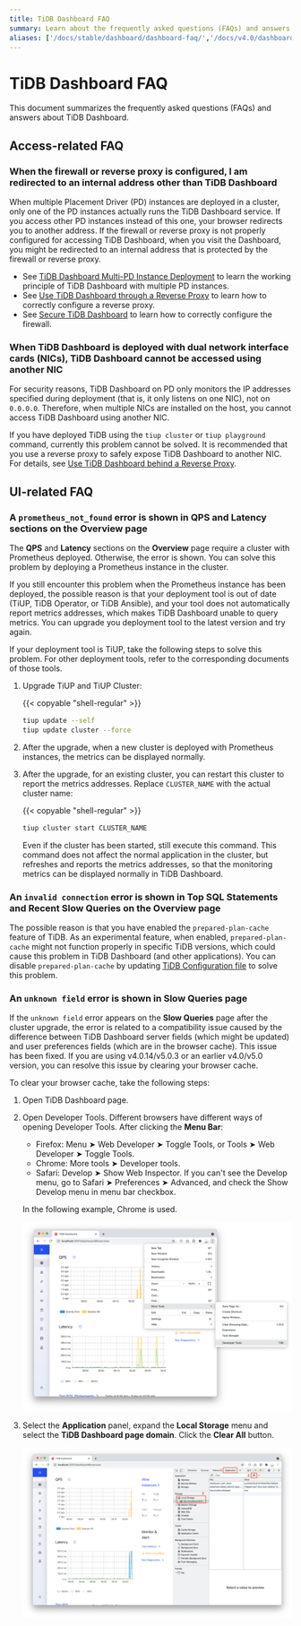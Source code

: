 ```yaml
---
title: TiDB Dashboard FAQ
summary: Learn about the frequently asked questions (FAQs) and answers about TiDB Dashboard.
aliases: ['/docs/stable/dashboard/dashboard-faq/','/docs/v4.0/dashboard/dashboard-faq/']
---
```


# TiDB Dashboard FAQ

This document summarizes the frequently asked questions (FAQs) and answers about TiDB Dashboard.

## Access-related FAQ

### When the firewall or reverse proxy is configured, I am redirected to an internal address other than TiDB Dashboard

When multiple Placement Driver (PD) instances are deployed in a cluster, only one of the PD instances actually runs the TiDB Dashboard service. If you access other PD instances instead of this one, your browser redirects you to another address. If the firewall or reverse proxy is not properly configured for accessing TiDB Dashboard, when you visit the Dashboard, you might be redirected to an internal address that is protected by the firewall or reverse proxy.

- See [TiDB Dashboard Multi-PD Instance Deployment](/dashboard/dashboard-ops-deploy.md) to learn the working principle of TiDB Dashboard with multiple PD instances.
- See [Use TiDB Dashboard through a Reverse Proxy](/dashboard/dashboard-ops-reverse-proxy.md) to learn how to correctly configure a reverse proxy.
- See [Secure TiDB Dashboard](/dashboard/dashboard-ops-security.md) to learn how to correctly configure the firewall.

### When TiDB Dashboard is deployed with dual network interface cards (NICs), TiDB Dashboard cannot be accessed using another NIC

For security reasons, TiDB Dashboard on PD only monitors the IP addresses specified during deployment (that is, it only listens on one NIC), not on `0.0.0.0`. Therefore, when multiple NICs are installed on the host, you cannot access TiDB Dashboard using another NIC.

If you have deployed TiDB using the `tiup cluster` or `tiup playground` command, currently this problem cannot be solved. It is recommended that you use a reverse proxy to safely expose TiDB Dashboard to another NIC. For details, see [Use TiDB Dashboard behind a Reverse Proxy](/dashboard/dashboard-ops-reverse-proxy.md).

## UI-related FAQ

### A `prometheus_not_found` error is shown in **QPS** and **Latency** sections on the Overview page

The **QPS** and **Latency** sections on the **Overview** page require a cluster with Prometheus deployed. Otherwise, the error is shown. You can solve this problem by deploying a Prometheus instance in the cluster.

If you still encounter this problem when the Prometheus instance has been deployed, the possible reason is that your deployment tool is out of date (TiUP, TiDB Operator, or TiDB Ansible), and your tool does not automatically report metrics addresses, which makes TiDB Dashboard unable to query metrics. You can upgrade you deployment tool to the latest version and try again.

If your deployment tool is TiUP, take the following steps to solve this problem. For other deployment tools, refer to the corresponding documents of those tools.

1. Upgrade TiUP and TiUP Cluster:

    {{< copyable "shell-regular" >}}

    ```bash
    tiup update --self
    tiup update cluster --force
    ```

2. After the upgrade, when a new cluster is deployed with Prometheus instances, the metrics can be displayed normally.

3. After the upgrade, for an existing cluster, you can restart this cluster to report the metrics addresses. Replace `CLUSTER_NAME` with the actual cluster name:

    {{< copyable "shell-regular" >}}

    ```bash
    tiup cluster start CLUSTER_NAME
    ```

   Even if the cluster has been started, still execute this command. This command does not affect the normal application in the cluster, but refreshes and reports the metrics addresses, so that the monitoring metrics can be displayed normally in TiDB Dashboard.

### An `invalid connection` error is shown in **Top SQL Statements** and **Recent Slow Queries** on the Overview page

The possible reason is that you have enabled the `prepared-plan-cache` feature of TiDB. As an experimental feature, when enabled, `prepared-plan-cache` might not function properly in specific TiDB versions, which could cause this problem in TiDB Dashboard (and other applications). You can disable `prepared-plan-cache` by updating [TiDB Configuration file](/tidb-configuration-file.md#prepared-plan-cache) to solve this problem.

### An `unknown field` error is shown in **Slow Queries** page

If the `unknown field` error appears on the **Slow Queries** page after the cluster upgrade, the error is related to a compatibility issue caused by the difference between TiDB Dashboard server fields (which might be updated) and user preferences fields (which are in the browser cache). This issue has been fixed. If you are using v4.0.14/v5.0.3 or an earlier v4.0/v5.0 version, you can resolve this issue by clearing your browser cache.

To clear your browser cache, take the following steps:

1. Open TiDB Dashboard page.

2. Open Developer Tools. Different browsers have different ways of opening Developer Tools. After clicking the **Menu Bar**:

    - Firefox: Menu ➤ Web Developer ➤ Toggle Tools, or Tools ➤ Web Developer ➤ Toggle Tools.
    - Chrome: More tools ➤ Developer tools.
    - Safari: Develop ➤ Show Web Inspector. If you can't see the Develop menu, go to Safari ➤ Preferences ➤ Advanced, and check the Show Develop menu in menu bar checkbox. 

    In the following example, Chrome is used.

    ![Opening DevTools from Chrome's main menu](/media/dashboard/dashboard-faq-devtools.png)

3. Select the **Application** panel, expand the **Local Storage** menu and select the **TiDB Dashboard page domain**. Click the **Clear All** button.

    ![Clear the Local Storage](/media/dashboard/dashboard-faq-devtools-application.png)
